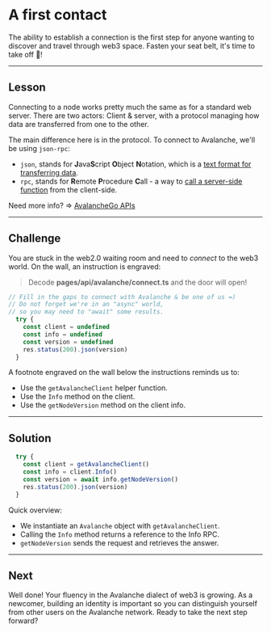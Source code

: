 # A first contact

The ability to establish a connection is the first step for anyone wanting to discover and travel through web3 space. Fasten your seat belt, it's time to take off 🚀!

------------------------

## Lesson

Connecting to a node works pretty much the same as for a standard web server. There are two actors: Client & server, with a protocol managing how data are transferred from one to the other. 

The main difference here is in the protocol. To connect to Avalanche, we'll be using `json-rpc`: 
* `json`, stands for **J**ava**S**cript **O**bject **N**otation, which is a [text format for transferring data](https://www.w3schools.com/js/js_json_intro.asp).
* `rpc`, stands for **R**emote **P**rocedure **C**all - a way to [call a server-side function](https://en.wikipedia.org/wiki/Remote_procedure_call) from the client-side.


Need more info? => [AvalancheGo APIs](https://docs.avax.network/build/avalanchego-apis)

------------------------

## Challenge

You are stuck in the web2.0 waiting room and need to *connect* to the web3 world. On the wall, an instruction is engraved:   
> Decode **pages/api/avalanche/connect.ts** and the door will open!

```typescript
// Fill in the gaps to connect with Avalanche & be one of us =)
// Do not forget we're in an "async" world,
// so you may need to "await" some results.
  try {
    const client = undefined
    const info = undefined
    const version = undefined
    res.status(200).json(version)
  }
```

A footnote engraved on the wall below the instructions reminds us to: 
* Use the `getAvalancheClient` helper function.
* Use the `Info` method on the client.
* Use the `getNodeVersion` method on the client info.

------------------------

## Solution

```typescript
  try {
    const client = getAvalancheClient()
    const info = client.Info()
    const version = await info.getNodeVersion()
    res.status(200).json(version)
  }
```

Quick overview:
* We instantiate an `Avalanche` object with `getAvalancheClient`.
* Calling the `Info` method returns a reference to the Info RPC.
* `getNodeVersion` sends the request and retrieves the answer.

------------------------

## Next

Well done! Your fluency in the Avalanche dialect of web3 is growing. As a newcomer, building an identity is important so you can distinguish yourself from other users on the Avalanche network. Ready to take the next step forward?
